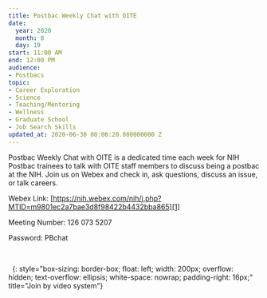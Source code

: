 ```yaml
---
title: Postbac Weekly Chat with OITE
date:
  year: 2020
  month: 8
  day: 19
start: 11:00 AM
end: 12:00 PM
audience:
- Postbacs
topic:
- Career Exploration
- Science
- Teaching/Mentoring
- Wellness
- Graduate School
- Job Search Skills
updated_at: 2020-06-30 00:00:20.000000000 Z
---
```

Postbac Weekly Chat with OITE is a dedicated time each week for NIH
Postbac trainees to talk with OITE staff members to discuss being a
postbac at the NIH. Join us on Webex and check in, ask questions,
discuss an issue, or talk careers.  

Webex Link:
[https://nih.webex.com/nih/j.php?MTID=m9801ec2a7bae3d8f98422b4432bba865][1]

Meeting Number: 126 073 5207

Password: PBchat

 

 
{: style="box-sizing: border-box; float: left; width: 200px; overflow: hidden; text-overflow: ellipsis; white-space: nowrap; padding-right: 16px;" title="Join by video system"}



[1]: https://nih.webex.com/nih/j.php?MTID=m9801ec2a7bae3d8f98422b4432bba865

